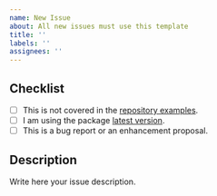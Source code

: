 ```yaml
---
name: New Issue
about: All new issues must use this template
title: ''
labels: ''
assignees: ''
---
```


## Checklist

- [ ] This is not covered in the [repository examples](https://github.com/niuware/mui-rte/tree/master/examples).
- [ ] I am using the package [latest version](https://github.com/niuware/mui-rte/releases/latest).
- [ ] This is a bug report or an enhancement proposal.

## Description

Write here your issue description.
